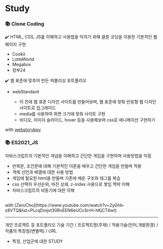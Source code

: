 # Study

### 📚 Clone Coding
✔️ HTML, CSS, JS를 이해하고 사용법을 익히기 위해 클론 코딩을 이용한 기본적인 웹페이지 구현
<ul>
  <li>Cookit</li>
  <li>LotteWorld</li>
  <li>Megabox</li>
  <li>정부24</li>
</ul>
✔️ 웹 표준에 맞추어 만든 퍼블리싱 포트폴리오
<ul>
  <li>webStandard</li>
    <ul>
      <li>이 전에 웹 표준 디자인 사이트를 만들어보며, 웹 표준에 맞춰 반응형 웹 디자인 사이트로 업그레이드</li>
      <li>media를 사용하여 화면 크기에 맞춰 사이트 구현</li>
      <li>비디오, 이미지 슬라이드, hover 등을 사용해보며 css로 애니메이션 구현하기</li>
    </ul>
</ul>

with [webstoryboy](https://github.com/webstoryboy)

### 📚 ES2021_JS

자바스크립트의 기본적인 개념을 이해하고 간단한 게임을 구현하며 사용방법을 익힘
<br/>
<ul>
  <li>반복문, 조건문에 대해 기본적인 이론을 배우고 간단한 게임을 만들며 적용</li>
  <li>객체 선언과 배열에 대한 사용 방법</li>
  <li>게임에 필요한 html을 만들며 기존에 배운 구조와 태그를 복습</li>
  <li>css 선택자 우선순위, 마진 상쇄, z-index 사용으로 쌓임 맥락 이해</li>
  <li>자바스크립트의 비동기에 대한 이해</li>
</ul>
<br/>
with [ZeroCho](https://www.youtube.com/watch?v=2yGhb-z8VTQ&list=PLcqDmjxt30RvEEN6eUCcSrrH-hKjCT4wt)

---

개인 프로젝트 등 포트폴리오 기술
기간 / 프로젝트명(주제) / 적용기술(언어,개발환경) / 작품의 특장점(변별력) / URL
<br/>
- 특정, 산업군에 대한 STUDY
